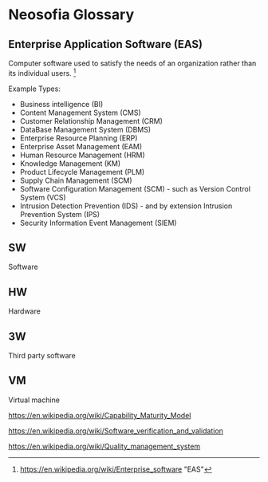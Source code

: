 # Neosofia Glossary


## Enterprise Application Software (EAS)

Computer software used to satisfy the needs of an organization rather than its individual users. [^eas]


Example Types:
 * Business intelligence (BI)
 * Content Management System (CMS)
 * Customer Relationship Management (CRM)
 * DataBase Management System (DBMS)
 * Enterprise Resource Planning (ERP)
 * Enterprise Asset Management (EAM)
 * Human Resource Management (HRM)
 * Knowledge Management (KM)
 * Product Lifecycle Management (PLM)
 * Supply Chain Management (SCM)
 * Software Configuration Management (SCM) - such as Version Control System (VCS)
 * Intrusion Detection Prevention (IDS) - and by extension Intrusion Prevention System (IPS)
 * Security Information Event Management (SIEM)


## SW

Software

## HW

Hardware

## 3W

Third party software

## VM

Virtual machine



https://en.wikipedia.org/wiki/Capability_Maturity_Model


https://en.wikipedia.org/wiki/Software_verification_and_validation


https://en.wikipedia.org/wiki/Quality_management_system




[^eas]: https://en.wikipedia.org/wiki/Enterprise_software "EAS"

